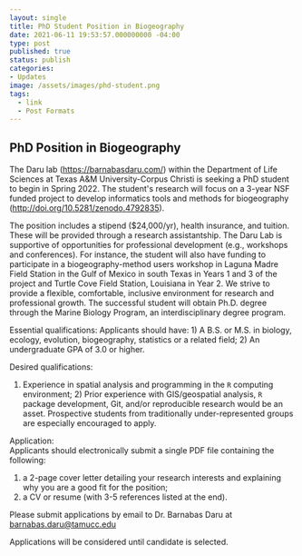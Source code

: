 ```yaml
---
layout: single
title: PhD Student Position in Biogeography
date: 2021-06-11 19:53:57.000000000 -04:00
type: post
published: true
status: publish
categories:
- Updates
image: /assets/images/phd-student.png
tags:
  - link
  - Post Formats
---
```


## PhD Position in Biogeography

The Daru lab (https://barnabasdaru.com/) within the Department of Life Sciences at Texas A&M University-Corpus Christi is seeking a PhD student to begin in Spring 2022.  The student's research will focus on a 3-year NSF funded project to develop informatics tools and methods for biogeography (http://doi.org/10.5281/zenodo.4792835). 

The position includes a stipend ($24,000/yr), health insurance, and tuition. These will be provided through a research assistantship. The Daru Lab is supportive of opportunities for professional development (e.g., workshops and conferences). For instance, the student will also have funding to participate in a biogeography-method users workshop in Laguna Madre Field Station in the Gulf of Mexico in south Texas in Years 1 and 3 of the project and Turtle Cove Field Station, Louisiana in Year 2. We strive to provide a flexible, comfortable, inclusive environment for research and professional growth. The successful student will obtain Ph.D. degree through the Marine Biology Program, an interdisciplinary degree program.

Essential qualifications: 
Applicants should have: 1) A B.S. or M.S. in biology, ecology, evolution, biogeography, statistics or a related field; 2) An undergraduate GPA of 3.0 or higher.

Desired qualifications: 
1) Experience in spatial analysis and programming in the `R` computing environment; 2) Prior experience with GIS/geospatial analysis, `R` package development, Git, and/or reproducible research would be an asset. Prospective students from traditionally under-represented groups are especially encouraged to apply. 

Application:  
Applicants should electronically submit a single PDF file containing the following:
1) a 2-page cover letter detailing your research interests and explaining why you are a good fit for the position;
2) a CV or resume (with 3-5 references listed at the end). 

Please submit applications by email to Dr. Barnabas Daru at barnabas.daru@tamucc.edu 

Applications will be considered until candidate is selected.
